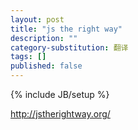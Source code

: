 ```yaml
---
layout: post
title: "js the right way"
description: ""
category-substitution: 翻译
tags: []
published: false
---
```

{% include JB/setup %}

http://jstherightway.org/